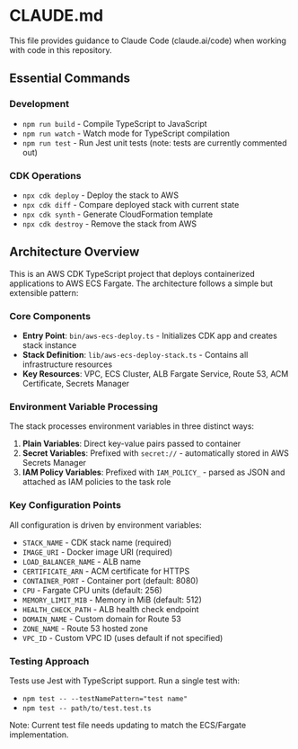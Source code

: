 # CLAUDE.md

This file provides guidance to Claude Code (claude.ai/code) when working with code in this repository.

## Essential Commands

### Development
- `npm run build` - Compile TypeScript to JavaScript
- `npm run watch` - Watch mode for TypeScript compilation
- `npm run test` - Run Jest unit tests (note: tests are currently commented out)

### CDK Operations
- `npx cdk deploy` - Deploy the stack to AWS
- `npx cdk diff` - Compare deployed stack with current state
- `npx cdk synth` - Generate CloudFormation template
- `npx cdk destroy` - Remove the stack from AWS

## Architecture Overview

This is an AWS CDK TypeScript project that deploys containerized applications to AWS ECS Fargate. The architecture follows a simple but extensible pattern:

### Core Components
- **Entry Point**: `bin/aws-ecs-deploy.ts` - Initializes CDK app and creates stack instance
- **Stack Definition**: `lib/aws-ecs-deploy-stack.ts` - Contains all infrastructure resources
- **Key Resources**: VPC, ECS Cluster, ALB Fargate Service, Route 53, ACM Certificate, Secrets Manager

### Environment Variable Processing

The stack processes environment variables in three distinct ways:
1. **Plain Variables**: Direct key-value pairs passed to container
2. **Secret Variables**: Prefixed with `secret://` - automatically stored in AWS Secrets Manager
3. **IAM Policy Variables**: Prefixed with `IAM_POLICY_` - parsed as JSON and attached as IAM policies to the task role

### Key Configuration Points

All configuration is driven by environment variables:
- `STACK_NAME` - CDK stack name (required)
- `IMAGE_URI` - Docker image URI (required)
- `LOAD_BALANCER_NAME` - ALB name
- `CERTIFICATE_ARN` - ACM certificate for HTTPS
- `CONTAINER_PORT` - Container port (default: 8080)
- `CPU` - Fargate CPU units (default: 256)
- `MEMORY_LIMIT_MIB` - Memory in MiB (default: 512)
- `HEALTH_CHECK_PATH` - ALB health check endpoint
- `DOMAIN_NAME` - Custom domain for Route 53
- `ZONE_NAME` - Route 53 hosted zone
- `VPC_ID` - Custom VPC ID (uses default if not specified)

### Testing Approach

Tests use Jest with TypeScript support. Run a single test with:
- `npm test -- --testNamePattern="test name"`
- `npm test -- path/to/test.test.ts`

Note: Current test file needs updating to match the ECS/Fargate implementation.